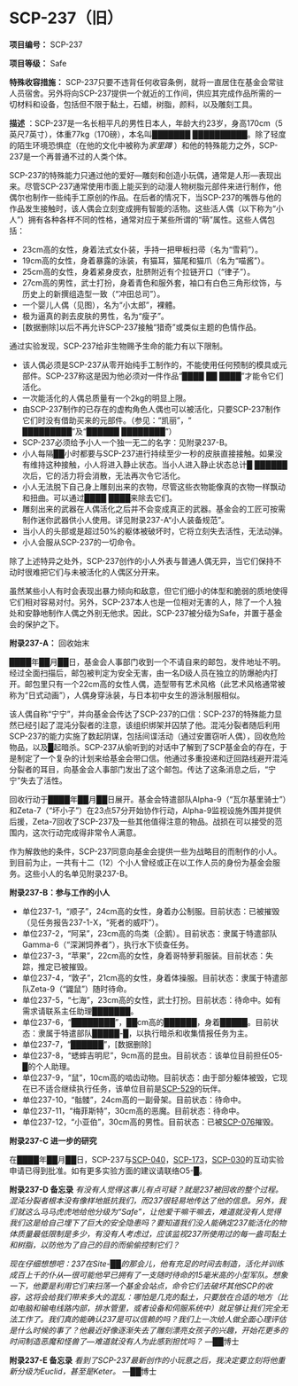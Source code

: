 # SCP-237（旧）
                        

**项目编号：** SCP-237

**项目等级：** Safe

**特殊收容措施：** SCP-237只要不违背任何收容条例，就将一直居住在基金会常驻人员宿舍。另外将向SCP-237提供一个就近的工作间，供应其完成作品所需的一切材料和设备，包括但不限于黏土，石蜡，树脂，颜料，以及雕刻工具。

**描述** ：SCP-237是一名长相平凡的男性日本人，年龄大约23岁，身高170cm（5英尺7英寸），体重77kg（170磅），本名叫███████ ██████████。除了轻度的陌生环境恐惧症（在他的文化中被称为*家里蹲* ）和他的特殊能力之外，SCP-237是一个再普通不过的人类个体。

SCP-237的特殊能力只通过他的爱好—雕刻和创造小玩偶，通常是人形—表现出来。尽管SCP-237通常使用市面上能买到的动漫人物树脂元部件来进行制作，他偶尔也制作一些纯手工原创的作品。在后者的情况下，当SCP-237的嘴唇与他的作品发生接触时，该人偶会立刻变成拥有智能的活物。这些活人偶（以下称为“小人”）拥有各种各样不同的性格，通常对应于某些所谓的“萌”属性。这些人偶包括：

- 23cm高的女性，身着法式女仆装，手持一把甲板扫帚（名为“雪莉”）。
- 19cm高的女性，身着暴露的泳装，有猫耳，猫尾和猫爪（名为“喵酱”）。
- 25cm高的女性，身着紧身皮衣，肚脐附近有个拉链开口（“律子”）。
- 27cm高的男性，武士打扮，身着青色和服外套，袖口有白色三角形纹饰，与历史上的新撰组造型一致（“冲田总司”）。
- 一个婴儿人偶（见图），名为“小太郎”，裸體。
- 极为逼真的剥去皮肤的男性，名为“瘦子”。
- [数据删除]以后不再允许SCP-237接触“猎奇”或类似主题的色情作品。

通过实验发现，SCP-237给非生物赐予生命的能力有以下限制。

- 该人偶必须是SCP-237从零开始纯手工制作的，不能使用任何预制的模具或元部件。SCP-237称这是因为他必须对一件作品“████ ██ ████”才能令它们活化。
- 一次能活化的人偶总质量有一个2kg的明显上限。
- 由SCP-237制作的已存在的虚构角色人偶也可以被活化，只要SCP-237制作它们时没有借助买来的元部件。（参见：“凯丽”，“ █████████”及“██████ ████████”）
- SCP-237必须给予小人一个独一无二的名字：见附录237-B。
- 小人每隔██小时都要与SCP-237进行持续至少一秒的皮肤直接接触。如果没有维持这种接触，小人将进入静止状态。当小人进入静止状态总计█ ██████次后，它的活力将会消散，无法再次令它活化。
- 小人无法脱下自己身上雕刻出来的衣物，尽管这些衣物能像真的衣物一样飘动和扭曲。可以通过████ ████来除去它们。
- 雕刻出来的武器在人偶活化之后并不会变成真正的武器。基金会的工匠可按需制作迷你武器供小人使用。详见附录237-A“小人装备规范”。
- 当小人的头部或是超过50%的躯体被破坏时，它将立刻失去活性，无法动弹。
- 小人会服从SCP-237的一切命令。

除了上述特异之处外，SCP-237创作的小人外表与普通人偶无异，当它们保持不动时很难把它们与未被活化的人偶区分开来。

虽然某些小人有时会表现出暴力倾向和敌意，但它们细小的体型和脆弱的质地使得它们相对容易对付。另外，SCP-237本人也是一位相对无害的人，除了一个人独处和安静地制作人偶之外别无他求。因此，SCP-237被分级为Safe，并置于基金会的保护之下。

**附录237-A：** 回收始末

████年██月██日，基金会人事部门收到一个不请自来的邮包，发件地址不明。经过全面扫描后，邮包被判定为安全无害，由一名D级人员在独立的防爆舱内打开。邮包里只有一个22cm高的女性人偶，造型带有艺术风格（此艺术风格通常被称为“日式动画”），人偶身穿泳装，与日本初中女生的游泳制服相似。

该人偶自称“宁宁”，并向基金会传达了SCP-237的口信：SCP-237的特殊能力显然已经引起了混沌分裂者的注意，该组织绑架并囚禁了他。混沌分裂者随后利用SCP-237的能力实施了数起阴谋，包括间谍活动（通过安置窃听人偶），回收危险物品，以及█起暗杀。SCP-237从偷听到的对话中了解到了SCP基金会的存在，于是制定了一个复杂的计划来给基金会带口信。他通过多重投递和迂回路线避开混沌分裂者的耳目，向基金会人事部门发出了这个邮包。传达了这条消息之后，“宁宁”失去了活性。

回收行动于████年██月██日展开。基金会特遣部队Alpha-9（“瓦尔基里骑士”）和Zeta-7（“坏小子”）在23点57分开始协作行动，Alpha-9监视设施外围并提供后援，Zeta-7回收了SCP-237及一些其他值得注意的物品。战损在可以接受的范围内，这次行动完成得非常令人满意。

作为解救他的条件，SCP-237同意向基金会提供一些为战略目的而制作的小人。到目前为止，一共有十二（12）个小人曾经或正在以工作人员的身份为基金会服务。这些小人的名单见附录237-B。

**附录237-B：参与工作的小人** 

- 单位237-1，“顺子”，24cm高的女性，身着办公制服。目前状态：已被摧毁（见任务报告237-1-X，“死者的威吓”）。
- 单位237-2，“阿呆”，23cm高的鸟类（企鹅）。目前状态：隶属于特遣部队Gamma-6（“深渊饲养者”），执行水下侦查任务。
- 单位237-3，“苹果”，22cm高的女性，身着哥特萝莉服装。目前状态：失踪，推定已被摧毁。
- 单位237-4，“敦子”，21cm高的女性，身着体操服。目前状态：隶属于特遣部队Zeta-9（“鼹鼠”）随时待命。
- 单位237-5，“七海”，23cm高的女性，武士打扮。目前状态：待命中。如有需求请联系主任助理███████。
- 单位237-6，“████████”，██cm高的██████，身着█████。目前状态：隶属于特遣部队█████-█，以执行暗杀和收集情报任务为主。
- 单位237-7，“██████”，[数据删除]
- 单位237-8，“蟋蟀吉明尼”，9cm高的昆虫。目前状态：该单位目前担任O5-█的个人助理。
- 单位237-9，“鼠”，10cm高的啮齿动物。目前状态：由于部分躯体被毁，它现在已不适合继续执行任务，该单位目前是[SCP-529](//scp-wiki-cn.wikidot.com/scp-529)的玩伴。
- 单位237-10，“骷髅”，24cm高的一副骨架。目前状态：待命中。
- 单位237-11，“梅菲斯特”，30cm高的恶魔。目前状态：待命中。
- 单位237-12，“小亚伯”，30cm高的男性。目前状态：已被[SCP-076](//scp-wiki-cn.wikidot.com/scp-076)摧毁。

**附录237-C 进一步的研究** 

在████年██月██日，SCP-237与[SCP-040](//scp-wiki-cn.wikidot.com/scp-040)，[SCP-173](//scp-wiki-cn.wikidot.com/scp-173)，[SCP-030](//scp-wiki-cn.wikidot.com/scp-030)的互动实验申请已得到批准。如有更多实验方面的建议请联络O5-█。

**附录237-D 备忘录** 
*有没有人觉得这事儿有点可疑？就是237被回收的整个过程。混沌分裂者根本没有像样地抵抗我们，而237很轻易地传达了他的信息。另外，我们就这么马马虎虎地给他分级为“Safe”，让他爱干嘛干嘛去，难道就没有人觉得我们这是给自己埋下了巨大的安全隐患吗？要知道我们没人能确定237能活化的物体质量最低限制是多少，有没有人考虑过，应该监视237所使用过的每一盎司黏土和树脂，以防他为了自己的目的而偷偷控制它们？* 

*现在仔细想想吧：237在Site-██的那会儿，他有充足的时间去制造，活化并训练成百上千的仆从—很可能他早已拥有了一支随时待命的15毫米高的小型军队。想象一下，他要是利用它们来扫荡一个基金会站点，命令它们去破坏其他SCP的收容，这将会给我们带来多大的混乱：哪怕是几克的黏土，只要放在合适的地方（比如电脑和输电线路内部，排水管里，或者设备和伺服系统中）就足够让我们完全无法工作了。我们真的能确认237是可以信赖的吗？我们上一次给人做全面心理评估是什么时候的事了？他最近好像逐渐失去了雕刻漂亮女孩子的兴趣，开始花更多的时间制造恶魔和怪兽了—难道就没有人为此感到担忧吗？* 
—██博士

**附录237-E 备忘录** 
*看到了SCP-237最新创作的小玩意之后，我决定要立刻将他重新分级为Euclid，甚至是Keter。* 
—██博士


                    